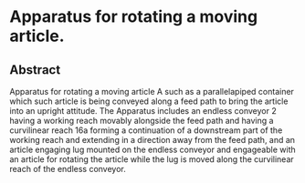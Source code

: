 # Apparatus for rotating a moving article.

## Abstract
Apparatus for rotating a moving article A such as a parallelapiped container which such article is being conveyed along a feed path to bring the article into an upright attitude. The Apparatus includes an endless conveyor 2 having a working reach movably alongside the feed path and having a curvilinear reach 16a forming a continuation of a downstream part of the working reach and extending in a direction away from the feed path, and an article engaging lug mounted on the endless conveyor and engageable with an article for rotating the article while the lug is moved along the curvilinear reach of the endless conveyor.